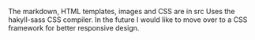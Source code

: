 The markdown, HTML templates, images and CSS are in src
Uses the hakyll-sass CSS compiler. In the future I would like to move over to a
CSS framework for better responsive design.
